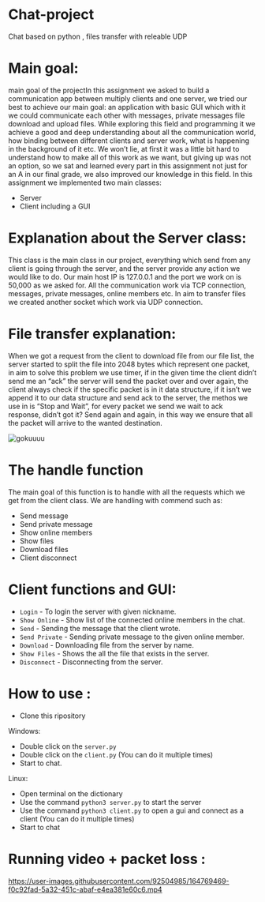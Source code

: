 # Chat-project
Chat based on python , files transfer with releable UDP

# Main goal:
main goal of the projectIn this assignment we asked to build a communication app between
multiply clients and one server,
we tried our best to achieve our main goal: an application with basic
GUI which with it we could communicate each other with messages,
private messages file download and upload files.
While exploring this field and programming it we achieve a good
and deep understanding about all the communication world, how
binding between different clients and server work,
what is happening in the background of it etc.
We won’t lie, at first it was a little bit hard to understand how to
make all of this work as we want, but giving up was not an option,
so we sat and learned every part in this assignment not just for an A
in our final grade, we also improved our knowledge in this field.
In this assignment we implemented two main classes:
* Server
* Client including a GUI

# Explanation about the Server class:
This class is the main class in our project, everything which send
from any client is going through the server, and the server provide
any action we would like to do.
Our main host IP is 127.0.0.1 and the port we work on is 50,000 as
we asked for.
All the communication work via TCP connection, messages, private
messages, online members etc.
In aim to transfer files we created another socket which work via
UDP connection.

# File transfer explanation:
When we got a request from the client to download file from our file
list, the server started to split the file into 2048 bytes which
represent one packet, in aim to solve this problem we use timer, if
in the given time the client didn’t send me an “ack” the server will
send the packet over and over again, the client always check if the
specific packet is in it data structure, if it isn’t we append it to our
data structure and send ack to the server, the methos we use in is
“Stop and Wait”, for every packet we send we wait to ack response,
didn’t got it? Send again and again, in this way we ensure that all
the packet will arrive to the wanted destination.

![gokuuuu](https://user-images.githubusercontent.com/92504985/164762978-69be2571-bf56-470c-a7d3-daee59c88c9e.png) 

# The handle function
The main goal of this function is to handle with all the requests
which we get from the client class.
We are handling with commend such as:
* Send message
* Send private message
* Show online members
* Show files
* Download files
* Client disconnect

# Client functions and GUI:

* `Login` - To login the server with given nickname.
* `Show Online` - Show list of the connected online members in the chat.
* `Send` - Sending the message that the client wrote.
* `Send Private` - Sending private message to the given online member.
* `Download` - Downloading file from the server by name.
* `Show Files` - Shows the all the file that exists in the server.
* `Disconnect` - Disconnecting from the server.

# How to use :
* Clone this ripository

Windows:
* Double click on the `server.py`
* Double click on the `client.py` (You can do it multiple times)
* Start to chat.

Linux:
* Open terminal on the dictionary
* Use the command `python3 server.py` to start the server
* Use the command `python3 client.py` to open a gui and connect as a client (You can do it multiple times)
* Start to chat

# Running video + packet loss :

https://user-images.githubusercontent.com/92504985/164769469-f0c92fad-5a32-451c-abaf-e4ea381e60c6.mp4




